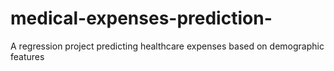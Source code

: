 # medical-expenses-prediction-
A regression project predicting healthcare expenses based on demographic features
